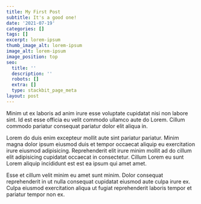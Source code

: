 ```yaml
---
title: My First Post
subtitle: It's a good one!
date: '2021-07-19'
categories: []
tags: []
excerpt: lorem-ipsum
thumb_image_alt: lorem-ipsum
image_alt: lorem-ipsum
image_position: top
seo:
  title: ''
  description: ''
  robots: []
  extra: []
  type: stackbit_page_meta
layout: post
---
```

Minim ut ex laboris ad anim irure esse voluptate cupidatat nisi non labore sint. Id est esse officia eu velit commodo ullamco aute do Lorem. Cillum commodo pariatur consequat pariatur dolor elit aliqua in.

Lorem do duis enim excepteur mollit aute sint pariatur pariatur. Minim magna dolor ipsum eiusmod duis et tempor occaecat aliquip eu exercitation irure eiusmod adipisicing. Reprehenderit elit irure minim mollit ad do cillum elit adipisicing cupidatat occaecat in consectetur. Cillum Lorem eu sunt Lorem aliquip incididunt est est ea ipsum qui amet amet.

Esse et cillum velit minim eu amet sunt minim. Dolor consequat reprehenderit in ut nulla consequat cupidatat eiusmod aute culpa irure ex. Culpa eiusmod exercitation aliqua ut fugiat reprehenderit laboris tempor et pariatur tempor non ex.
